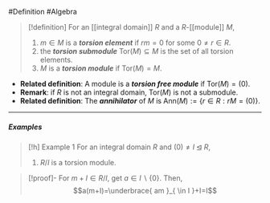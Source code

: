 #Definition #Algebra 

> [!definition]
> For an [[integral domain]] $R$ and a $R$-[[module]] $M$, 
> 1. $m\in M$ is a ***torsion element*** if $rm=0$ for some $0\neq r\in R$.
> 2. the ***torsion submodule*** $\text{Tor}(M)\subseteq M$ is the set of all torsion elements.
> 3. $M$ is a ***torsion module*** if $\text{Tor}(M)=M$.
- **Related definition**: A module is a ***torsion free module*** if $\text{Tor}(M)=(0)$.
- **Remark**: if $R$ is not an integral domain, $\text{Tor}(M)$ is not a submodule.
- **Related definition**: The ***annihilator*** of $M$ is $\text{Ann}(M):=\{ r\in R:rM=(0) \}$.
---
##### Examples
> [!h] Example 1
> For an integral domain $R$ and $(0)\neq I\unlhd R$, 
> 1. $R / I$ is a torsion module.

> [!proof]-
> For $m+I\in R / I$, get $a\in I \backslash\{ 0 \}$. Then, $$a(m+I)=\underbrace{ am }_{ \in I }+I=I$$